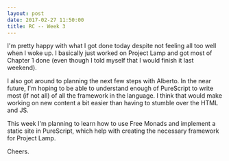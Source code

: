 ```yaml
---
layout: post
date: 2017-02-27 11:50:00
title: RC -- Week 3
---
```


I'm pretty happy with what I got done today despite not feeling all too well when I woke up. I basically just worked on Project Lamp and got most of Chapter 1 done (even though I told myself that I would finish it last weekend).

I also got around to planning the next few steps with Alberto. In the near future, I'm hoping to be able to understand enough of PureScript to write most (if not all) of all the framework in the language. I think that would make working on new content a bit easier than having to stumble over the HTML and JS.

This week I'm planning to learn how to use Free Monads and implement a static site in PureScript, which help with creating the necessary framework for Project Lamp.

Cheers.
